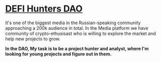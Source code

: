 # [DEFI Hunters DAO](https://defihuntersdao.club/) 
It's one of the biggest media in the Russian-speaking community approaching a 200k audience in total. In the Media platform we have community of crypto-ethusisast who is willing to explore the market and help new projects to grow.

**In the DAO, My task is to be a project hunter and analyst, where I'm looking for young projects and figure out in them.**
